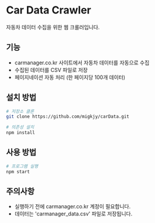 # Car Data Crawler

자동차 데이터 수집을 위한 웹 크롤러입니다.

## 기능

- carmanager.co.kr 사이트에서 자동차 데이터를 자동으로 수집
- 수집된 데이터를 CSV 파일로 저장
- 페이지네이션 자동 처리 (한 페이지당 100개 데이터)

## 설치 방법

```bash
# 저장소 클론
git clone https://github.com/migkjy/carData.git

# 의존성 설치
npm install
```

## 사용 방법

```bash
# 프로그램 실행
npm start
```

## 주의사항

- 실행하기 전에 carmanager.co.kr 계정이 필요합니다.
- 데이터는 'carmanager_data.csv' 파일로 저장됩니다.